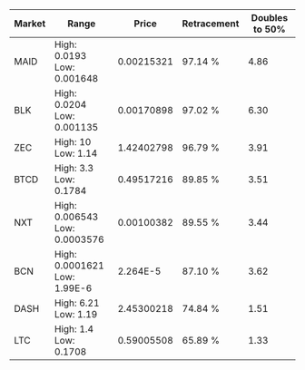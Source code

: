 | Market | Range | Price| Retracement | Doubles to 50% |
| --- | --- | --- | --- | --- |
| MAID | High: 0.0193<br />Low: 0.001648 | 0.00215321 | 97.14 % | 4.86 |
| BLK | High: 0.0204<br />Low: 0.001135 | 0.00170898 | 97.02 % | 6.30 |
| ZEC | High: 10<br />Low: 1.14 | 1.42402798 | 96.79 % | 3.91 |
| BTCD | High: 3.3<br />Low: 0.1784 | 0.49517216 | 89.85 % | 3.51 |
| NXT | High: 0.006543<br />Low: 0.0003576 | 0.00100382 | 89.55 % | 3.44 |
| BCN | High: 0.0001621<br />Low: 1.99E-6 | 2.264E-5 | 87.10 % | 3.62 |
| DASH | High: 6.21<br />Low: 1.19 | 2.45300218 | 74.84 % | 1.51 |
| LTC | High: 1.4<br />Low: 0.1708 | 0.59005508 | 65.89 % | 1.33 |
